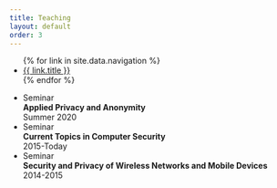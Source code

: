 ```yaml
---
title: Teaching
layout: default
order: 3
---
```


<title>{{ page.title }} | {{ site.title }}</title>

<ul class="nav-ul">
    {% for link in site.data.navigation %}
    <li class="nav-li"><a href="{{ link.url }}">{{ link.title }}</a></li>
    {% endfor %}
</ul>

- Seminar  
**Applied Privacy and Anonymity**  
Summer 2020
- Seminar  
**Current Topics in Computer Security**  
2015-Today
- Seminar  
**Security and Privacy of Wireless Networks and Mobile Devices**  
2014-2015
